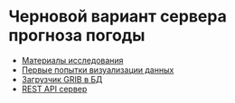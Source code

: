 # Черновой вариант сервера прогноза погоды

- [Материалы исследования](NOTES.md)
- [Первые попытки визуализации данных](visualise.ipynb)
- [Загрузчик GRIB в БД](cmd/loader/main.go)
- [REST API сервер](cmd/restserver/main.go)